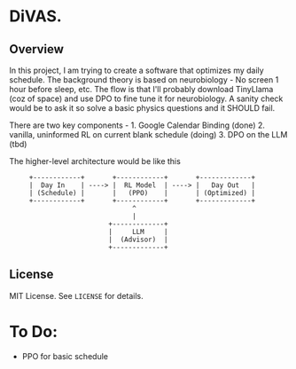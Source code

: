 # DiVAS.

## Overview
In this project, I am trying to create a software that optimizes my daily schedule. The background theory is based on neurobiology - No screen 1 hour before sleep, etc. The flow is that I'll probably download TinyLlama (coz of space) and use DPO to fine tune it for neurobiology. A sanity check would be to ask it so solve a basic physics questions and it SHOULD fail.

There are two key components - 
    1. Google Calendar Binding (done)
    2. vanilla, uninformed RL on current blank schedule (doing)
    3. DPO on the LLM (tbd)


The higher-level architecture would be like this

         +------------+       +------------+       +-------------+
         |  Day In    | ----> |  RL Model  | ----> |   Day Out   |
         | (Schedule) |       |   (PPO)    |       | (Optimized) |
         +------------+       +------------+       +-------------+
                                   ^
                                   |
                             +-------------+
                             |     LLM     |
                             |  (Advisor)  |
                             +-------------+




## License
MIT License. See `LICENSE` for details.


# To Do:
 - PPO for basic schedule
